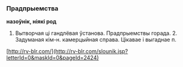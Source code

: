 ### Прадпрыемства
**назоўнік, ніякі род**

1. Вытворчая ці гандлёвая ўстанова. Прадпрыемствы горада. 2. Задуманая кім-н. камерцыйная справа. Цікавае і выгаднае п.

<a rel="author">[http://rv-blr.com/](http://rv-blr.com/slounik.jsp?letterId=0&maskId=0&pageId=2424)</a>
